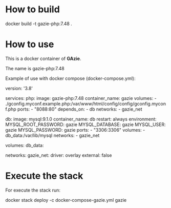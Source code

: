 # How to build

docker build -t gazie-php:7.48 .

# How to use

This is a docker container of __GAzie__.

The name is gazie-php:7.48

Example of use with docker compose (docker-compose.yml):

version: '3.8'

services:
  php:
    image: gazie-php:7.48
    container_name: gazie
    volumes:
      - ./gconfig.myconf.example.php:/var/www/html/config/config/gconfig.myconf.php
    ports:
      - "8088:80"
    depends_on:
      - db
    networks:
      - gazie_net

  db:
    image: mysql:9.1.0
    container_name: db
    restart: always
    environment:
      MYSQL_ROOT_PASSWORD: gazie
      MYSQL_DATABASE: gazie
      MYSQL_USER: gazie
      MYSQL_PASSWORD: gazie
    ports:
      - "3306:3306"
    volumes:
      - db_data:/var/lib/mysql
    networks:
      - gazie_net

volumes:
  db_data:

networks:
  gazie_net:
    driver: overlay
    external: false

# Execute the stack

For execute the stack run:

docker stack deploy -c docker-compose-gazie.yml gazie


